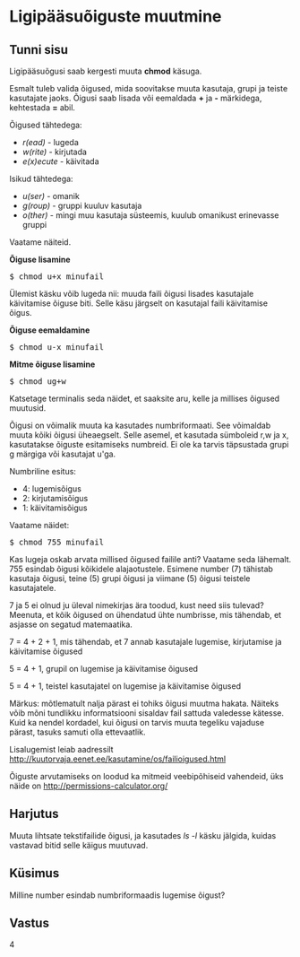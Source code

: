 # Ligipääsuõiguste muutmine

## Tunni sisu

Ligipääsuõgusi saab kergesti muuta <b>chmod</b> käsuga.

Esmalt tuleb valida õigused, mida soovitakse muuta kasutaja, grupi ja teiste kasutajate jaoks. Õigusi saab lisada või eemaldada <b>+</b> ja <b>-</b> märkidega, kehtestada <b>=</b> abil.

Õigused tähtedega:
* <i>r(ead)</i> - lugeda
* <i>w(rite)</i> - kirjutada
* <i>e(x)ecute</i> - käivitada

Isikud tähtedega:
* <i>u(ser)</i> - omanik
* <i>g(roup)</i> - gruppi kuuluv kasutaja
* <i>o(ther)</i> - mingi muu kasutaja süsteemis, kuulub omanikust erinevasse gruppi

Vaatame näiteid.

<b>Õiguse lisamine</b>

<pre>
$ chmod u+x minufail
</pre>

Ülemist käsku võib lugeda nii: muuda faili õigusi lisades kasutajale käivitamise õiguse biti. Selle käsu järgselt on kasutajal faili käivitamise õigus.

<b>Õiguse eemaldamine</b>

<pre>
$ chmod u-x minufail
</pre>

<b>Mitme õiguse lisamine</b>

<pre>
$ chmod ug+w
</pre>

Katsetage terminalis seda näidet, et saaksite aru, kelle ja millises õigused muutusid.

Õigusi on võimalik muuta ka kasutades numbriformaati. See võimaldab muuta kõiki õigusi üheaegselt. Selle asemel, et kasutada sümboleid r,w ja x, kasutatakse õiguste esitamiseks numbreid. Ei ole ka tarvis täpsustada grupi g märgiga või kasutajat u'ga.

Numbriline esitus:

<ul>
<li>4: lugemisõigus</li>
<li>2: kirjutamisõigus</li>
<li>1: käivitamisõigus</li>
</ul>

Vaatame näidet:
<pre>
$ chmod 755 minufail
</pre>

Kas lugeja oskab arvata millised õigused failile anti? Vaatame seda lähemalt. 755 esindab õigusi kõikidele alajaotustele. Esimene number (7) tähistab kasutaja õigusi, teine (5) grupi õigusi ja viimane (5) õigusi teistele kasutajatele.

7 ja 5 ei olnud ju üleval nimekirjas ära toodud, kust need siis tulevad? Meenuta, et kõik õigused on ühendatud ühte numbrisse, mis tähendab, et asjasse on segatud matemaatika.

7 = 4 + 2 + 1, mis tähendab, et 7 annab kasutajale lugemise, kirjutamise ja käivitamise õigused

5 = 4 + 1, grupil on lugemise ja käivitamise õigused

5 = 4 + 1, teistel kasutajatel on lugemise ja käivitamise õigused

Märkus: mõtlematult nalja pärast ei tohiks õigusi muutma hakata. Näiteks võib mõni tundlikku informatsiooni sisaldav fail sattuda valedesse kätesse. Kuid ka nendel kordadel, kui õigusi on tarvis muuta tegeliku vajaduse pärast, tasuks samuti olla ettevaatlik.

Lisalugemist leiab aadressilt <a target="_blank" href="http://kuutorvaja.eenet.ee/kasutamine/os/failioigused.html">http://kuutorvaja.eenet.ee/kasutamine/os/failioigused.html</a>

Õiguste arvutamiseks on loodud ka mitmeid veebipõhiseid vahendeid, üks näide on <a target="_blank" href="http://permissions-calculator.org/">http://permissions-calculator.org/</a>

## Harjutus

Muuta lihtsate tekstifailide õigusi, ja kasutades *ls -l* käsku jälgida, kuidas vastavad bitid selle käigus muutuvad.

## Küsimus

Milline number esindab numbriformaadis lugemise õigust?

## Vastus

4

